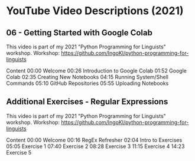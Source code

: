 # YouTube Video Descriptions (2021)

## 06 - Getting Started with Google Colab

This video is part of my 2021 "Python Programming for Linguists" workshop.
Workshop: https://github.com/IngoKl/python-programming-for-linguists

Content
00:00 Welcome
00:26 Introduction to Google Colab
01:52 Google Colab
02:35 Creating New Notebooks
04:15 Running System/Shell Commands
05:10 GitHub Repositories
05:55 Uploading Notebooks

##  Additional Exercises - Regular Expressions

This video is part of my 2021 "Python Programming for Linguists" workshop.
Workshop: https://github.com/IngoKl/python-programming-for-linguists

Content
00:00 Welcome
00:16 RegEx Refresher
02:04 Intro to Exercises
05:05 Exercise 1
07:40 Exercise 2
08:28 Exercise 3
11:15 Exercise 4
14:23 Exercise 5